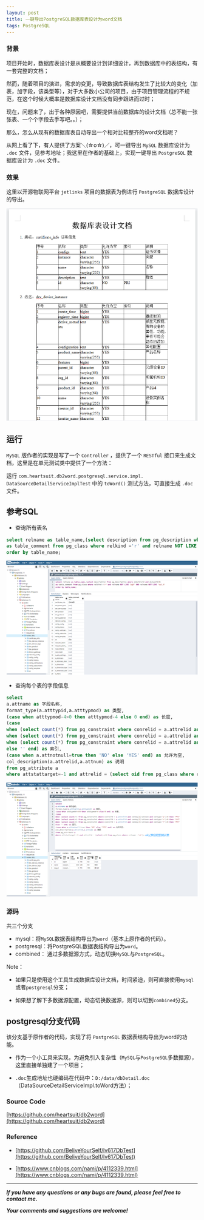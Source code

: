 ```yaml
---
layout: post
title: 一键导出PostgreSQL数据库表设计为word文档
tags: PostgreSQL
---
```


### 背景

项目开始时，数据库表设计是从概要设计到详细设计，再到数据库中的表结构，有一套完整的文档；

然而，随着项目的演进，需求的变更，导致数据库表结构发生了比较大的变化（加表，加字段，该类型等），对于大多数小公司的项目，由于项目管理流程的不规范，在这个时候大概率是数据库设计文档没有同步跟进而过时；

现在，问题来了，出于各种原因吧，需要提供当前数据库的设计文档（总不能一张张表、一个个字段去手写吧。。）；

那么，怎么从现有的数据库表自动导出一个相对比较整齐的word文档呢？

从网上看了下，有人提供了方案＼(☆o☆)／，可一键导出 `MySQL` 数据库设计为 `.doc` 文件，见参考地址；我这里在作者的基础上，实现一键导出 `PostgreSQL` 数据库设计为 `.doc` 文件。

### 效果

这里以开源物联网平台 `jetlinks` 项目的数据表为例进行 `PostgreSQL` 数据库设计的导出。

![2021-06-09-ExportPostgreSQL.png](https://github.com/heartsuit/heartsuit.github.io/raw/master/pictures/2021-06-09-ExportPostgreSQL.png)

## 运行

`MySQL` 版作者的实现是写了一个 `Controller` ，提供了一个 `RESTful` 接口来生成文档，这里是在单元测试类中提供了一个方法：

运行 `com.heartsuit.db2word.postgresql.service.impl. DataSourceDetailServiceImplTest` 中的 `toWord()` 测试方法，可直接生成 `.doc` 文件。

## 参考SQL

* 查询所有表名

```sql
select relname as table_name,(select description from pg_description where objoid=oid and objsubid=0) 
as table_comment from pg_class where relkind ='r' and relname NOT LIKE 'pg%' AND relname NOT LIKE 'sql_%'
order by table_name;
```

![2021-06-09-TableName.png](https://github.com/heartsuit/heartsuit.github.io/raw/master/pictures/2021-06-09-TableName.png)

* 查询每个表的字段信息

```sql
select
a.attname as 字段名称,
format_type(a.atttypid,a.atttypmod) as 类型,
(case when atttypmod-4>0 then atttypmod-4 else 0 end) as 长度,
(case 
when (select count(*) from pg_constraint where conrelid = a.attrelid and conkey[1]=attnum and contype='p')>0 then 'PRI' 
when (select count(*) from pg_constraint where conrelid = a.attrelid and conkey[1]=attnum and contype='u')>0 then 'UNI'
when (select count(*) from pg_constraint where conrelid = a.attrelid and conkey[1]=attnum and contype='f')>0 then 'FRI'
else '' end) as 索引,
(case when a.attnotnull=true then 'NO' else 'YES' end) as 允许为空,
col_description(a.attrelid,a.attnum) as 说明
from pg_attribute a
where attstattarget=-1 and attrelid = (select oid from pg_class where relname ='ok');
```

![2021-06-09-TableColumn.png](https://github.com/heartsuit/heartsuit.github.io/raw/master/pictures/2021-06-09-TableColumn.png)

### 源码

共三个分支

* mysql：将`MySQL`数据表结构导出为`word`（基本上原作者的代码）。
* postgresql：将PostgreSQL数据表结构导出为`word`。
* combined： 通过多数据源方式，动态切换`MySQL`与`PostgreSQL`。

Note：

* 如果只是使用这个工具生成数据库设计文档，时间紧迫，则可直接使用`mysql`或者`postgresql`分支；

* 如果想了解下多数据源配置，动态切换数据源，则可以切到`combined`分支。

## postgresql分支代码

该分支基于原作者的代码，实现了将 `PostgreSQL` 数据表结构导出为word的功能。

* 作为一个小工具来实现，为避免引入复杂性（`MySQL`与`PostgreSQL`多数据源），这里直接单独建了一个项目；

* `.doc`生成地址也硬编码在代码中：`D:/data/dbDetail.doc`（DataSourceDetailServiceImpl.toWord方法）；

### Source Code

[https://github.com/heartsuit/db2word](https://github.com/heartsuit/db2word)

### Reference

* [https://github.com/BeliveYourSelf/lv617DbTest](https://github.com/BeliveYourSelf/lv617DbTest)

* [https://www.cnblogs.com/nami/p/4112339.html](https://www.cnblogs.com/nami/p/4112339.html)

---

***If you have any questions or any bugs are found, please feel free to contact me.***

***Your comments and suggestions are welcome!***
